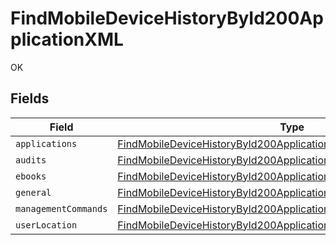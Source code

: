 # FindMobileDeviceHistoryById200ApplicationXML

OK


## Fields

| Field                                                                                                                                                       | Type                                                                                                                                                        | Required                                                                                                                                                    | Description                                                                                                                                                 |
| ----------------------------------------------------------------------------------------------------------------------------------------------------------- | ----------------------------------------------------------------------------------------------------------------------------------------------------------- | ----------------------------------------------------------------------------------------------------------------------------------------------------------- | ----------------------------------------------------------------------------------------------------------------------------------------------------------- |
| `applications`                                                                                                                                              | [FindMobileDeviceHistoryById200ApplicationXMLApplications](../../models/operations/findmobiledevicehistorybyid200applicationxmlapplications.md)             | :heavy_minus_sign:                                                                                                                                          | N/A                                                                                                                                                         |
| `audits`                                                                                                                                                    | [FindMobileDeviceHistoryById200ApplicationXMLAudits](../../models/operations/findmobiledevicehistorybyid200applicationxmlaudits.md)[]                       | :heavy_minus_sign:                                                                                                                                          | N/A                                                                                                                                                         |
| `ebooks`                                                                                                                                                    | [FindMobileDeviceHistoryById200ApplicationXMLEbooks](../../models/operations/findmobiledevicehistorybyid200applicationxmlebooks.md)                         | :heavy_minus_sign:                                                                                                                                          | N/A                                                                                                                                                         |
| `general`                                                                                                                                                   | [FindMobileDeviceHistoryById200ApplicationXMLGeneral](../../models/operations/findmobiledevicehistorybyid200applicationxmlgeneral.md)                       | :heavy_minus_sign:                                                                                                                                          | N/A                                                                                                                                                         |
| `managementCommands`                                                                                                                                        | [FindMobileDeviceHistoryById200ApplicationXMLManagementCommands](../../models/operations/findmobiledevicehistorybyid200applicationxmlmanagementcommands.md) | :heavy_minus_sign:                                                                                                                                          | N/A                                                                                                                                                         |
| `userLocation`                                                                                                                                              | [FindMobileDeviceHistoryById200ApplicationXMLUserLocation](../../models/operations/findmobiledevicehistorybyid200applicationxmluserlocation.md)[]           | :heavy_minus_sign:                                                                                                                                          | N/A                                                                                                                                                         |